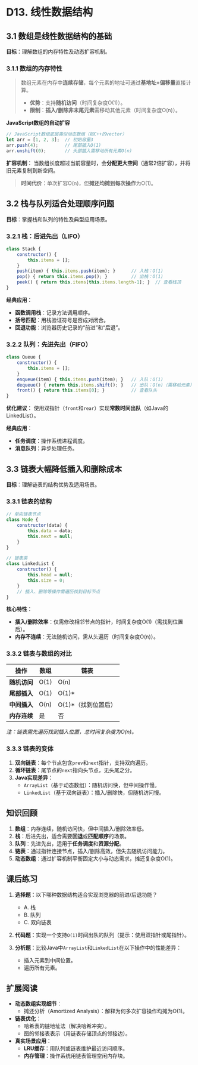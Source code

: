 # D13. 线性数据结构

## 3.1 数组是线性数据结构的基础
**目标**：理解数组的内存特性及动态扩容机制。

### 3.1.1  数组的内存特性
> 数组元素在内存中**连续存储**，每个元素的地址可通过**基地址+偏移量**直接计算。
> - **优势**：支持**随机访问**（时间复杂度O(1)）。
> - **限制**：**插入/删除非末尾元素**需移动其他元素（时间复杂度O(n)）。

**JavaScript数组的自动扩容**
```javascript
// JavaScript数组底层类似动态数组（如C++的vector）
let arr = [1, 2, 3];  // 初始容量3
arr.push(4);          // 尾部插入O(1)
arr.unshift(0);       // 头部插入需移动所有元素O(n)
```

**扩容机制**：
当数组长度超过当前容量时，会**分配更大空间**（通常2倍扩容），并将旧元素复制到新空间。
> **时间代价**：单次扩容O(n)，但**摊还均摊到每次操作**为O(1)。

## 3.2 栈与队列适合处理顺序问题
**目标**：掌握栈和队列的特性及典型应用场景。

### 3.2.1  栈：后进先出（LIFO）
```javascript
class Stack {
    constructor() {
        this.items = [];
    }
    push(item) { this.items.push(item); }      // 入栈：O(1)
    pop() { return this.items.pop(); }         // 出栈：O(1)
    peek() { return this.items[this.items.length-1]; }  // 查看栈顶
}
```

**经典应用**：
- **函数调用栈**：记录方法调用顺序。
- **括号匹配**：用栈验证符号是否成对闭合。
- **回退功能**：浏览器历史记录的“前进”和“后退”。

### 3.2.2  队列：先进先出（FIFO）
```javascript
class Queue {
    constructor() {
        this.items = [];
    }
    enqueue(item) { this.items.push(item); }   // 入队：O(1)
    dequeue() { return this.items.shift(); }   // 出队：O(n)（需移动元素）
    front() { return this.items[0]; }          // 查看队头
}
```

**优化建议**：
使用双指针（`front`和`rear`）实现**常数时间出队**（如Java的LinkedList）。

**经典应用**：
- **任务调度**：操作系统进程调度。
- **消息队列**：异步处理任务。

## 3.3 链表大幅降低插入和删除成本
**目标**：理解链表的结构优势及适用场景。

### 3.3.1  链表的结构
```javascript
// 单向链表节点
class Node {
    constructor(data) {
        this.data = data;
        this.next = null;
    }
}

// 链表类
class LinkedList {
    constructor() {
        this.head = null;
        this.size = 0;
    }
    // 插入、删除等操作需遍历找到目标节点
}
```

**核心特性**：
- **插入/删除效率**：仅需修改相邻节点的指针，时间复杂度O(1)（需找到位置后）。
- **内存不连续**：无法随机访问，需从头遍历（时间复杂度O(n)）。

### 3.3.2  链表与数组的对比
| **操作**       | **数组**       | **链表**       |
|----------------|---------------|---------------|
| **随机访问**   | O(1)          | O(n)          |
| **尾部插入**   | O(1)          | O(1)*         |
| **中间插入**   | O(n)          | O(1)*（找到位置后）|
| **内存连续**   | 是            | 否            |

*注：链表需先遍历找到插入位置，总时间复杂度为O(n)。*

### 3.3.3  链表的变体
1. **双向链表**：每个节点包含`prev`和`next`指针，支持双向遍历。
2. **循环链表**：尾节点的`next`指向头节点，无头尾之分。
3. **Java实现差异**：
   - `ArrayList`（基于动态数组）：随机访问快，但中间操作慢。
   - `LinkedList`（基于双向链表）：插入/删除快，但随机访问慢。

## 知识回顾
1. **数组**：内存连续，随机访问快，但中间插入/删除效率低。
2. **栈**：后进先出，适合需要**回退**或**匹配顺序**的场景。
3. **队列**：先进先出，适用于**任务调度**和**资源分配**。
4. **链表**：通过指针连接节点，插入/删除高效，但失去随机访问能力。
5. **动态数组**：通过扩容机制平衡固定大小与动态需求，摊还复杂度O(1)。

## 课后练习
1. **选择题**：以下哪种数据结构适合实现浏览器的前进/后退功能？
   - A. 栈
   - B. 队列
   - C. 双向链表

2. **代码题**：实现一个支持`O(1)`时间出队的队列（提示：使用双指针或尾指针）。

3. **分析题**：比较Java中`ArrayList`和`LinkedList`在以下操作中的性能差异：
   - 插入元素到中间位置。
   - 遍历所有元素。

## 扩展阅读
- **动态数组实现细节**：
  - 摊还分析（Amortized Analysis）：解释为何多次扩容操作均摊为O(1)。
- **链表优化**：
  - 哈希表的链地址法（解决哈希冲突）。
  - 图的邻接表表示（用链表存储顶点的邻接边）。
- **真实场景应用**：
  - **LRU缓存**：用队列或链表维护最近访问顺序。
  - **内存管理**：操作系统用链表管理空闲内存块。
